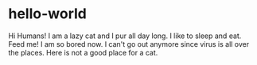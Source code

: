 # hello-world

Hi Humans! 
I am a lazy cat and I pur all day long. I like to sleep and eat. Feed me!
I am so bored now. I can't go out anymore since virus is all over the places.
Here is not a good place for a cat.
